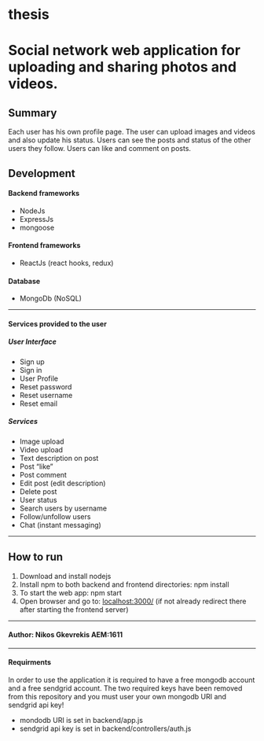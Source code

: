 # thesis

# Social network web application for uploading and sharing photos and videos.

## Summary
Each user has his own profile page. The user can upload images and videos and also update his status. Users can see the posts and status of the other users they follow. Users can like and comment on posts.

## Development
#### Backend frameworks
* NodeJs 
* ExpressJs 
* mongoose
#### Frontend frameworks
* ReactJs (react hooks, redux)
#### Database
* MongoDb (NoSQL)


***

#### Services provided to the user
##### User Interface
* Sign up
* Sign in
* User Profile
* Reset password
* Reset username
* Reset email

##### Services
* Image upload
* Video upload
* Text description on post
* Post “like”
* Post comment
* Edit post (edit description)
* Delete post
* User status
* Search users by username
* Follow/unfollow users
* Chat (instant messaging)

***

## How to run
1. Download and install nodejs
2. Install npm to both backend and frontend directories: npm install
5. To start the web app: npm start
6. Open browser and go to: [localhost:3000/](127.0.0.1:3000/) (if not already redirect there after starting the frontend server)

***

#### Author: Nikos Gkevrekis AEM:1611

***
#### Requirments
In order to use the application it is required to have a free mongodb account and a free sendgrid account. The two required keys have been removed from this repository and you must user your own mongodb URI and sendgrid api key!
* mondodb URI is set in backend/app.js 
* sendgrid api key is set in backend/controllers/auth.js
